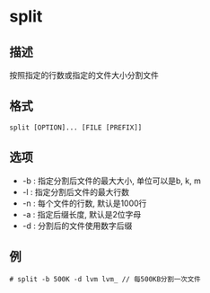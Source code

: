# split

## 描述

按照指定的行数或指定的文件大小分割文件

## 格式

    split [OPTION]... [FILE [PREFIX]]

## 选项
- -b <size>: 指定分割后文件的最大大小, 单位可以是b, k, m
- -l : 指定分割后文件的最大行数
- -n : 每个文件的行数, 默认是1000行
- -a : 指定后缀长度, 默认是2位字母
- -d : 分割后的文件使用数字后缀

## 例

    # split -b 500K -d lvm lvm_ // 每500KB分割一次文件
